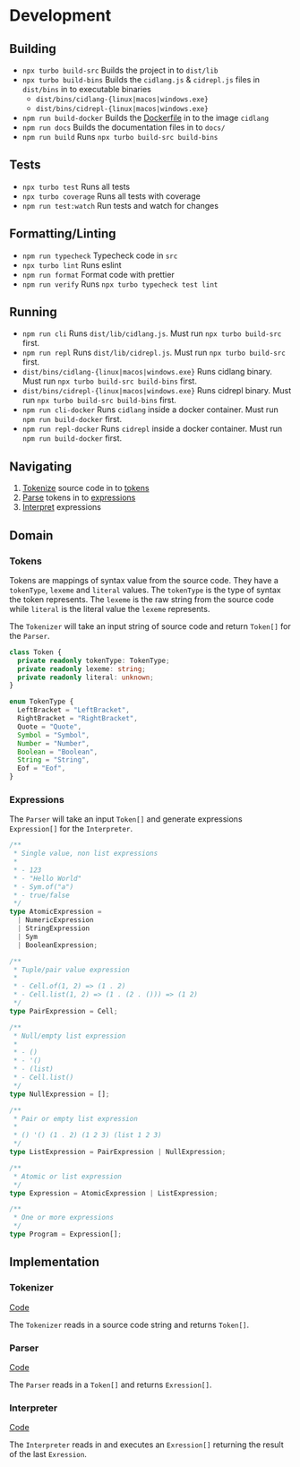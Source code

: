 # Development

## Building

- `npx turbo build-src` Builds the project in to `dist/lib`
- `npx turbo build-bins` Builds the `cidlang.js` & `cidrepl.js` files in `dist/bins` in to executable binaries
  - `dist/bins/cidlang-{linux|macos|windows.exe}`
  - `dist/bins/cidrepl-{linux|macos|windows.exe}`
- `npm run build-docker` Builds the [Dockerfile](./Dockerfile) in to the image `cidlang`
- `npm run docs` Builds the documentation files in to `docs/`
- `npm run build` Runs `npx turbo build-src build-bins`

## Tests

- `npx turbo test` Runs all tests
- `npx turbo coverage` Runs all tests with coverage
- `npm run test:watch` Run tests and watch for changes

## Formatting/Linting

- `npm run typecheck` Typecheck code in `src`
- `npx turbo lint` Runs eslint
- `npm run format` Format code with prettier
- `npm run verify` Runs `npx turbo typecheck test lint`

## Running

- `npm run cli` Runs `dist/lib/cidlang.js`. Must run `npx turbo build-src` first.
- `npm run repl` Runs `dist/lib/cidrepl.js`. Must run `npx turbo build-src` first.
- `dist/bins/cidlang-{linux|macos|windows.exe}` Runs cidlang binary. Must run `npx turbo build-src build-bins` first.
- `dist/bins/cidrepl-{linux|macos|windows.exe}` Runs cidrepl binary. Must run `npx turbo build-src build-bins` first.
- `npm run cli-docker` Runs `cidlang` inside a docker container. Must run `npm run build-docker` first.
- `npm run repl-docker` Runs `cidrepl` inside a docker container. Must run `npm run build-docker` first.

## Navigating

1. [Tokenize](#tokenizer) source code in to [tokens](#tokens)
2. [Parse](#parser) tokens in to [expressions](#expressions)
3. [Interpret](#interpreter) expressions

## Domain

### Tokens

Tokens are mappings of syntax value from the source code. They have a `tokenType`, `lexeme` and `literal` values. The `tokenType` is the type of syntax the token represents. The `lexeme` is the raw string from the source code while `literal` is the literal value the `lexeme` represents.

The `Tokenizer` will take an input string of source code and return `Token[]` for the `Parser`.

```typescript
class Token {
  private readonly tokenType: TokenType;
  private readonly lexeme: string;
  private readonly literal: unknown;
}

enum TokenType {
  LeftBracket = "LeftBracket",
  RightBracket = "RightBracket",
  Quote = "Quote",
  Symbol = "Symbol",
  Number = "Number",
  Boolean = "Boolean",
  String = "String",
  Eof = "Eof",
}
```

### Expressions

The `Parser` will take an input `Token[]` and generate expressions `Expression[]` for the `Interpreter`.

```typescript
/**
 * Single value, non list expressions
 *
 * - 123
 * - "Hello World"
 * - Sym.of("a")
 * - true/false
 */
type AtomicExpression =
  | NumericExpression
  | StringExpression
  | Sym
  | BooleanExpression;

/**
 * Tuple/pair value expression
 *
 * - Cell.of(1, 2) => (1 . 2)
 * - Cell.list(1, 2) => (1 . (2 . ())) => (1 2)
 */
type PairExpression = Cell;

/**
 * Null/empty list expression
 *
 * - ()
 * - '()
 * - (list)
 * - Cell.list()
 */
type NullExpression = [];

/**
 * Pair or empty list expression
 *
 * () '() (1 . 2) (1 2 3) (list 1 2 3)
 */
type ListExpression = PairExpression | NullExpression;

/**
 * Atomic or list expression
 */
type Expression = AtomicExpression | ListExpression;

/**
 * One or more expressions
 */
type Program = Expression[];
```

## Implementation

### Tokenizer

[Code](src/tokenizer.ts)

The `Tokenizer` reads in a source code string and returns `Token[]`.

### Parser

[Code](src/parser.ts)

The `Parser` reads in a `Token[]` and returns `Exression[]`.

### Interpreter

[Code](src/interpreter.ts)

The `Interpreter` reads in and executes an `Exression[]` returning the result of the last `Exression`.
